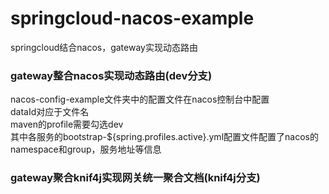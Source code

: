 # springcloud-nacos-example
springcloud结合nacos，gateway实现动态路由

### gateway整合nacos实现动态路由(dev分支)
nacos-config-example文件夹中的配置文件在nacos控制台中配置<br/>
dataId对应于文件名<br/>
maven的profile需要勾选dev<br/>
其中各服务的bootstrap-${spring.profiles.active}.yml配置文件配置了nacos的namespace和group，服务地址等信息

### gateway聚合knif4j实现网关统一聚合文档(knif4j分支)

